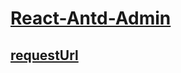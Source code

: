 # [React-Antd-Admin](https://react-antd-admin-green.now.sh/)

## [requestUrl](https://mock-server-eight.now.sh/api/react-antd-admin/user/login)

